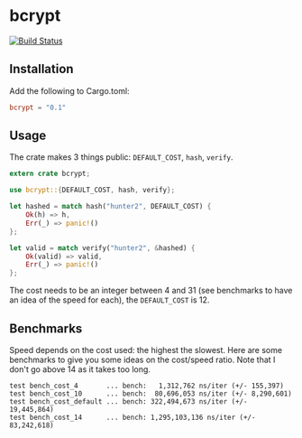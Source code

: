# bcrypt

[![Build Status](https://travis-ci.org/Keats/rust-bcrypt.svg)](https://travis-ci.org/Keats/rust-bcrypt)

## Installation
Add the following to Cargo.toml:

```toml
bcrypt = "0.1"
```

## Usage
The crate makes 3 things public: `DEFAULT_COST`, `hash`, `verify`.

```rust
extern crate bcrypt;

use bcrypt::{DEFAULT_COST, hash, verify};

let hashed = match hash("hunter2", DEFAULT_COST) {
    Ok(h) => h,
    Err(_) => panic!()
};

let valid = match verify("hunter2", &hashed) {
    Ok(valid) => valid,
    Err(_) => panic!()
};
```

The cost needs to be an integer between 4 and 31 (see benchmarks to have an idea of the speed for each), the `DEFAULT_COST` is 12.

## Benchmarks
Speed depends on the cost used: the highest the slowest.
Here are some benchmarks to give you some ideas on the cost/speed ratio. Note that I don't go above 14 as it takes too long.

```
test bench_cost_4       ... bench:   1,312,762 ns/iter (+/- 155,397)
test bench_cost_10      ... bench:  80,696,053 ns/iter (+/- 8,290,601)
test bench_cost_default ... bench: 322,494,673 ns/iter (+/- 19,445,864)
test bench_cost_14      ... bench: 1,295,103,136 ns/iter (+/- 83,242,618)
```
